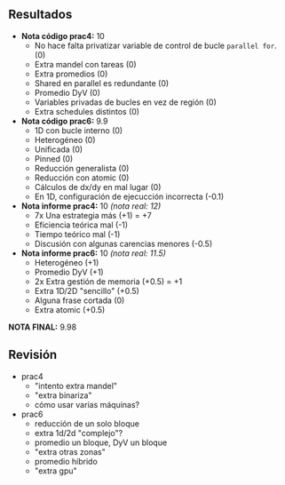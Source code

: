 ## Resultados
- **Nota código prac4:** 10
	- No hace falta privatizar variable de control de bucle `parallel for`. (0)
	- Extra mandel con tareas (0)
	- Extra promedios (0)
	- Shared en parallel es redundante (0)
	- Promedio DyV (0)
	- Variables privadas de bucles en vez de región (0)
	- Extra schedules distintos (0)
- **Nota código prac6:** 9.9
	- 1D con bucle interno (0)
	- Heterogéneo (0)
	- Unificada (0)
	- Pinned (0)
	- Reducción generalista (0)
	- Reducción con atomic (0)
	- Cálculos de dx/dy en mal lugar (0)
	- En 1D, configuración de ejecucción incorrecta (-0.1)
- **Nota informe prac4:** 10 *(nota real: 12)*
	- 7x Una estrategia más (+1) = +7
	- Eficiencia teórica mal (-1)
	- Tiempo teórico mal (-1)
	- Discusión con algunas carencias menores (-0.5)
- **Nota informe prac6:** 10 *(nota real: 11.5)*
	- Heterogéneo (+1)
	- Promedio DyV (+1)
	- 2x Extra gestión de memoria (+0.5) = +1
	- Extra 1D/2D "sencillo" (+0.5)
	- Alguna frase cortada (0)
	- Extra atomic (+0.5)

**NOTA FINAL:** 9.98

## Revisión
- prac4
	- "intento extra mandel"
	- "extra binariza"
	- cómo usar varias máquinas?
- prac6
	- reducción de un solo bloque
	- extra 1d/2d "complejo"?
	- promedio un bloque, DyV un bloque
	- "extra otras zonas"
	- promedio híbrido
	- "extra gpu"
